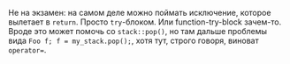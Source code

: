 Не на экзамен: на самом деле можно поймать исключение, которое вылетает в `return`.
Просто `try`-блоком. Или function-try-block зачем-то. Вроде это может помочь со `stack::pop()`,
но там дальше проблемы вида `Foo f; f = my_stack.pop();`, хотя тут, строго говоря, виноват `operator=`.

